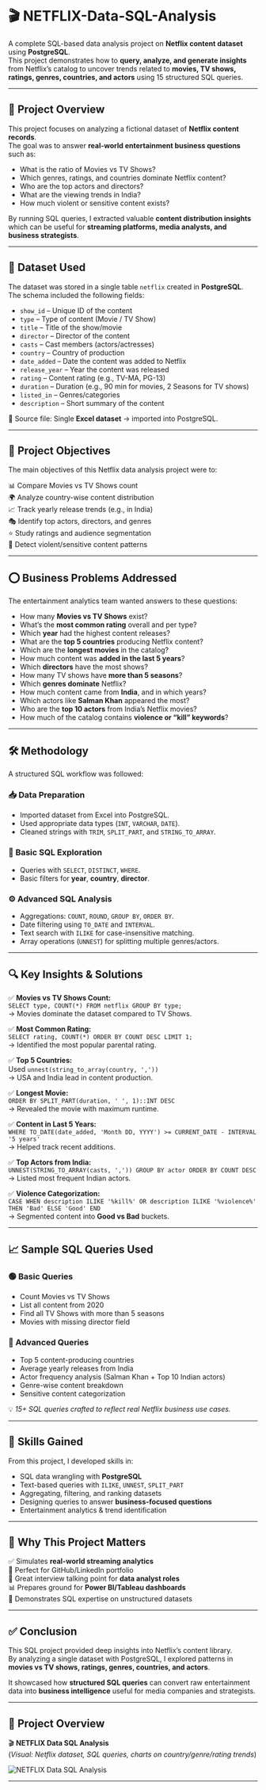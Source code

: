 # 🎬 NETFLIX-Data-SQL-Analysis

A complete SQL-based data analysis project on **Netflix content dataset** using **PostgreSQL**.  
This project demonstrates how to **query, analyze, and generate insights** from Netflix’s catalog to uncover trends related to **movies, TV shows, ratings, genres, countries, and actors** using 15 structured SQL queries.  

---

## 📌 Project Overview  

This project focuses on analyzing a fictional dataset of **Netflix content records**.  
The goal was to answer **real-world entertainment business questions** such as:  

- What is the ratio of Movies vs TV Shows?  
- Which genres, ratings, and countries dominate Netflix content?  
- Who are the top actors and directors?  
- What are the viewing trends in India?  
- How much violent or sensitive content exists?  

By running SQL queries, I extracted valuable **content distribution insights** which can be useful for **streaming platforms, media analysts, and business strategists**.  

---

## 📂 Dataset Used  

The dataset was stored in a single table `netflix` created in **PostgreSQL**.  
The schema included the following fields:  

- `show_id` – Unique ID of the content  
- `type` – Type of content (Movie / TV Show)  
- `title` – Title of the show/movie  
- `director` – Director of the content  
- `casts` – Cast members (actors/actresses)  
- `country` – Country of production  
- `date_added` – Date the content was added to Netflix  
- `release_year` – Year the content was released  
- `rating` – Content rating (e.g., TV-MA, PG-13)  
- `duration` – Duration (e.g., 90 min for movies, 2 Seasons for TV shows)  
- `listed_in` – Genres/categories  
- `description` – Short summary of the content  

📎 Source file: Single **Excel dataset** → imported into PostgreSQL.  

---

## 🎯 Project Objectives  

The main objectives of this Netflix data analysis project were to:  

📊 Compare Movies vs TV Shows count  
🌍 Analyze country-wise content distribution  
📈 Track yearly release trends (e.g., in India)  
🎭 Identify top actors, directors, and genres  
⭐ Study ratings and audience segmentation  
🔎 Detect violent/sensitive content patterns  

---

## ⭕ Business Problems Addressed  

The entertainment analytics team wanted answers to these questions:  

- How many **Movies vs TV Shows** exist?  
- What’s the **most common rating** overall and per type?  
- Which **year** had the highest content releases?  
- What are the **top 5 countries** producing Netflix content?  
- Which are the **longest movies** in the catalog?  
- How much content was **added in the last 5 years**?  
- Which **directors** have the most shows?  
- How many TV shows have **more than 5 seasons**?  
- Which **genres dominate** Netflix?  
- How much content came from **India**, and in which years?  
- Which actors like **Salman Khan** appeared the most?  
- Who are the **top 10 actors** from India’s Netflix movies?  
- How much of the catalog contains **violence or “kill” keywords**?  

---

## 🛠️ Methodology  

A structured SQL workflow was followed:  

### 📥 Data Preparation  
- Imported dataset from Excel into PostgreSQL.  
- Used appropriate data types (`INT`, `VARCHAR`, `DATE`).  
- Cleaned strings with `TRIM`, `SPLIT_PART`, and `STRING_TO_ARRAY`.  

### 🔎 Basic SQL Exploration  
- Queries with `SELECT`, `DISTINCT`, `WHERE`.  
- Basic filters for **year**, **country**, **director**.  

### ⚙️ Advanced SQL Analysis  
- Aggregations: `COUNT`, `ROUND`, `GROUP BY`, `ORDER BY`.  
- Date filtering using `TO_DATE` and `INTERVAL`.  
- Text search with `ILIKE` for case-insensitive matching.  
- Array operations (`UNNEST`) for splitting multiple genres/actors.  

---

## 🔍 Key Insights & Solutions  

✅ **Movies vs TV Shows Count:**  
`SELECT type, COUNT(*) FROM netflix GROUP BY type;`  
→ Movies dominate the dataset compared to TV Shows.  

✅ **Most Common Rating:**  
`SELECT rating, COUNT(*) ORDER BY COUNT DESC LIMIT 1;`  
→ Identified the most popular parental rating.  

✅ **Top 5 Countries:**  
Used `unnest(string_to_array(country, ','))`  
→ USA and India lead in content production.  

✅ **Longest Movie:**  
`ORDER BY SPLIT_PART(duration, ' ', 1)::INT DESC`  
→ Revealed the movie with maximum runtime.  

✅ **Content in Last 5 Years:**  
`WHERE TO_DATE(date_added, 'Month DD, YYYY') >= CURRENT_DATE - INTERVAL '5 years'`  
→ Helped track recent additions.  

✅ **Top Actors from India:**  
`UNNEST(STRING_TO_ARRAY(casts, ',')) GROUP BY actor ORDER BY COUNT DESC`  
→ Listed most frequent Indian actors.  

✅ **Violence Categorization:**  
`CASE WHEN description ILIKE '%kill%' OR description ILIKE '%violence%' THEN 'Bad' ELSE 'Good' END`  
→ Segmented content into **Good vs Bad** buckets.  

---

## 📈 Sample SQL Queries Used  

### 🟢 Basic Queries  
- Count Movies vs TV Shows  
- List all content from 2020  
- Find all TV Shows with more than 5 seasons  
- Movies with missing director field  

### 🔵 Advanced Queries  
- Top 5 content-producing countries  
- Average yearly releases from India  
- Actor frequency analysis (Salman Khan + Top 10 Indian actors)  
- Genre-wise content breakdown  
- Sensitive content categorization  

💡 *15+ SQL queries crafted to reflect real Netflix business use cases.*  

---

## 🧠 Skills Gained  

From this project, I developed skills in:  

- SQL data wrangling with **PostgreSQL**  
- Text-based queries with `ILIKE`, `UNNEST`, `SPLIT_PART`  
- Aggregating, filtering, and ranking datasets  
- Designing queries to answer **business-focused questions**  
- Entertainment analytics & trend identification  

---

## 🔑 Why This Project Matters  

✅ Simulates **real-world streaming analytics**  
📁 Perfect for GitHub/LinkedIn portfolio  
🎤 Great interview talking point for **data analyst roles**  
📊 Prepares ground for **Power BI/Tableau dashboards**  
🚀 Demonstrates SQL expertise on unstructured datasets  

---

## ✅ Conclusion  

This SQL project provided deep insights into Netflix’s content library.  
By analyzing a single dataset with PostgreSQL, I explored patterns in **movies vs TV shows, ratings, genres, countries, and actors**.  

It showcased how **structured SQL queries** can convert raw entertainment data into **business intelligence** useful for media companies and strategists.  

---

## 📸 Project Overview

🎬 **NETFLIX Data SQL Analysis**  
(*Visual: Netflix dataset, SQL queries, charts on country/genre/rating trends*)  

![NETFLIX Data SQL Analysis](Netflix%20Data.jpg)  

---

